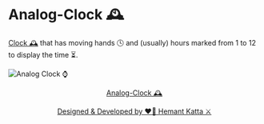 # Analog-Clock 🕰️
<a href=https://github.com/hemant467/Analog-Clock>Clock 🕰️</a> that has moving hands 🕓 and (usually) hours marked from 1 to 12 to display the time ⏳.

![Analog Clock ⌚](https://github.com/hemant467/Analog-Clock/assets/85243370/bb11e0af-3bae-4b58-9711-7eda81171dad)

<p align="center"><a href=https://github.com/hemant467/Analog-Clock>Analog-Clock 🕰️</a></p>

<p align="center"><a href=https://github.com/hemant467/Analog-Clock>Designed & Developed by ❤️‍🔥 Hemant Katta ⚔️</a></p>
